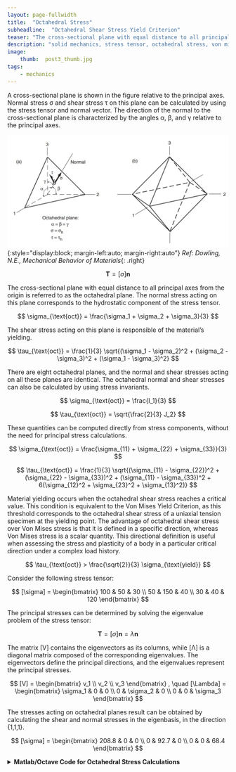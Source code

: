 ```yaml
---
layout: page-fullwidth
title:  "Octahedral Stress"
subheadline:  "Octahedral Shear Stress Yield Criterion"
teaser: "The cross-sectional plane with equal distance to all principal axes from the origin is referred to as the octahedral plane. There are eight octahedral planes, and the normal and shear stresses acting on all these planes are identical. The shear stress acting on this plane is responsible of the material’s yielding."
description: "solid mechanics, stress tensor, octahedral stress, von misses stress"
image:
    thumb:  post3_thumb.jpg
tags:
    - mechanics
---
```

<!-- MathJax -->
<script type="text/javascript"
	src="https://cdnjs.cloudflare.com/ajax/libs/mathjax/2.7.3/MathJax.js?config=TeX-AMS-MML_HTMLorMML">
</script>

A cross-sectional plane is shown in the figure relative to the principal axes. Normal stress σ and shear stress τ on this plane can be calculated by using the stress tensor and normal vector. The direction of the normal to the cross-sectional plane is characterized by the angles α, β, and γ relative to the principal axes.

![blog_post_images](/post_imgs/post3_img1.jpg){:style="display:block; margin-left:auto; margin-right:auto"}
*Ref: Dowling, N.E., Mechanical Behavior of Materials*{: .right}<br> 

$$
\mathbf{T} = [\sigma] \mathbf{n}
$$

The cross-sectional plane with equal distance to all principal axes from the origin is referred to as the octahedral plane.  The normal stress acting on this plane corresponds to the hydrostatic component of the stress tensor.

$$
\sigma_{\text{oct}} = \frac{\sigma_1 + \sigma_2 + \sigma_3}{3}
$$

The shear stress acting on this plane is responsible of the material’s yielding.

$$
\tau_{\text{oct}} = \frac{1}{3} \sqrt{(\sigma_1 - \sigma_2)^2 + (\sigma_2 - \sigma_3)^2 + (\sigma_1 - \sigma_3)^2}
$$

There are eight octahedral planes, and the normal and shear stresses acting on all these planes are identical. The octahedral normal and shear stresses can also be calculated by using stress invariants.

$$
\sigma_{\text{oct}} = \frac{I_1}{3}
$$

$$
\tau_{\text{oct}} = \sqrt{\frac{2}{3} J_2}
$$

These quantities can be computed directly from stress components, without the need for principal stress calculations.

$$
\sigma_{\text{oct}} = \frac{\sigma_{11} + \sigma_{22} + \sigma_{33}}{3}
$$

$$
\tau_{\text{oct}} = \frac{1}{3} \sqrt{(\sigma_{11} - \sigma_{22})^2 + (\sigma_{22} - \sigma_{33})^2 + (\sigma_{11} - \sigma_{33})^2 + 6(\sigma_{12}^2 + \sigma_{23}^2 + \sigma_{13}^2)}
$$

Material yielding occurs when the octahedral shear stress reaches a critical value. This condition is equivalent to the Von Mises Yield Criterion, as this threshold corresponds to the octahedral shear stress of a uniaxial tension specimen at the yielding point. The advantage of octahedral shear stress over Von Mises stress is that it is defined in a specific direction, whereas Von Mises stress is a scalar quantity. This directional definition is useful when assessing the stress and plasticity of a body in a particular critical direction under a complex load history.

$$
\tau_{\text{oct}} > \frac{\sqrt{2}}{3} \sigma_{\text{yield}}
$$

Consider the following stress tensor:

$$
[\sigma] = \begin{bmatrix}
100 & 50 & 30 \\ 
50 & 150 & 40 \\ 
30 & 40 & 120
\end{bmatrix}
$$

The principal stresses can be determined by solving the eigenvalue problem of the stress tensor:

$$
\mathbf{T} = [\sigma] \mathbf{n} = \lambda \mathbf{n}
$$

The matrix \[V\] contains the eigenvectors as its columns, while \[Λ\] is a diagonal matrix composed of the corresponding eigenvalues. The eigenvectors define the principal directions, and the eigenvalues represent the principal stresses.

$$
[V] = \begin{bmatrix} 
v_1 \\ 
v_2 \\ 
v_3 
\end{bmatrix} , \quad [\Lambda] = \begin{bmatrix} 
\sigma_1 & 0 & 0 \\ 
0 & \sigma_2 & 0 \\ 
0 & 0 & \sigma_3 
\end{bmatrix}
$$

The stresses acting on octahedral planes result can be obtained by calculating the shear and normal stresses in the eigenbasis, in the direction {1,1,1}.

$$
[\sigma] = \begin{bmatrix} 
208.8 & 0 & 0 \\ 
0 & 92.7 & 0 \\ 
0 & 0 & 68.4 
\end{bmatrix}
$$

<details>
  <summary><b>Matlab/Octave Code for Octahedral Stress Calculations</b></summary>
```json

%INPUTS....................................................................
% This code visualizes the traction vector and principal directions of a 
% stress tensor. It calculates the normal and shear stresses on a plane.
%..........................................................................
%INPUTS....................................................................
S=[208.8557 0 0; 0 92.7286  0; 0 0 68.4157];    %tensor in principal basis
n=[1 1 1]';
%..........................................................................
%..........................................................................
%#ok<*NOPTS>

%calculate traction vector-------------------------------------------------
n=n/norm(n); %convert the normal vector to unit vector
T=S*n;
f1=figure;
figure(f1)
plot3([0 T(1,1)/norm(T)],[0 T(2,1)/norm(T)],[0 T(3,1)/norm(T)],...
    "k","LineWidth",2)
hold on
text(1.15*T(1,1)/norm(T),1.15*T(2,1)/norm(T),1.15*T(3,1)/norm(T),...
    'T','FontSize',14,'color', 'k','FontWeight', 'bold')
%--------------------------------------------------------------------------

%calculate normal ans shear stress on the plane----------------------------
S_normal=T'*n
S_shear=sqrt(norm(T)^2-S_normal^2)
%--------------------------------------------------------------------------

%calculate and plot principal directions-----------------------------------
[V,L]=eig(S);%calculate principal stresses and directions
B=diag(L);
[C,I] = sort(B,'descend');%sort eigenvalues
Prin_Stress=diag(C)
Prin_Direct=V(:,I)
V=Prin_Direct;
plot3([0 V(1,1)],[0 V(2,1)],[0 V(3,1)],"--m","LineWidth",2)
plot3([0 V(1,2)],[0 V(2,2)],[0 V(3,2)],"--m","LineWidth",2)
plot3([0 V(1,3)],[0 V(2,3)],[0 V(3,3)],"--m","LineWidth",2)
text(1.2*V(1,1),1.2*V(2,1),1.2*V(3,1),...
    'P1','FontSize',14,'color', 'm','FontWeight', 'bold')
text(1.2*V(1,2),1.2*V(2,2),1.2*V(3,2),...
    'P5','FontSize',14,'color', 'm','FontWeight', 'bold')
text(1.2*V(1,3),1.2*V(2,3),1.2*V(3,3),...
    'P3','FontSize',14,'color', 'm','FontWeight', 'bold')
%--------------------------------------------------------------------------

%plot mohrs circle---------------------------------------------------------
p12 = nsidedpoly(1000,'Center',[0.5*(Prin_Stress(1,1)+Prin_Stress(2,2))...
    0], 'Radius', 0.5*abs(Prin_Stress(1,1)-Prin_Stress(2,2)));
p13 = nsidedpoly(1000,'Center',[0.5*(Prin_Stress(1,1)+Prin_Stress(3,3))...
    0], 'Radius', 0.5*abs(Prin_Stress(1,1)-Prin_Stress(3,3)));
p23 = nsidedpoly(1000,'Center',[0.5*(Prin_Stress(2,2)+Prin_Stress(3,3))...
    0], 'Radius', 0.5*abs(Prin_Stress(2,2)-Prin_Stress(3,3)));
f2=figure;
figure(f2)
plot(p12, 'FaceColor', 'r')
hold on
plot(p13, 'FaceColor', 'g')
plot(p23, 'FaceColor', 'b')
grid on
text(Prin_Stress(1,1),0,['P1:' newline num2str(round(Prin_Stress(1,1),1))],...
'FontSize',14,'color','m','FontWeight','bold')
text(Prin_Stress(2,2),0,['P2:' newline num2str(round(Prin_Stress(2,2),1))],...
'FontSize',14,'color','m','FontWeight','bold')
text(Prin_Stress(3,3),0,['P3:' newline num2str(round(Prin_Stress(3,3),1))],...
'FontSize',14,'color','m','FontWeight','bold')
text(0.5*(Prin_Stress(2,2)+Prin_Stress(3,3)),0.5*abs(Prin_Stress(1,1)-...
    Prin_Stress(3,3)),['Max Shear:' num2str(round(0.5*abs(Prin_Stress(1,1)-...
    Prin_Stress(3,3)),1))],'FontSize',14,'color','m','FontWeight','bold')
axis equal
plot([Prin_Stress(3,3) 1.1*Prin_Stress(1,1)],[0 0],'k')
text(1.12*Prin_Stress(1,1),0,'S_n','FontSize',14)
plot([Prin_Stress(3,3) Prin_Stress(3,3)],[-0.55*abs(Prin_Stress(1,1)-...
    Prin_Stress(3,3)) 0.55*abs(Prin_Stress(1,1)-Prin_Stress(3,3))],'k')
text(Prin_Stress(3,3),0.57*abs(Prin_Stress(1,1)-Prin_Stress(3,3)),...
    'S_s','FontSize',14)
%--------------------------------------------------------------------------

%calculate I1--------------------------------------------------------------
I1=sum(diag(L))
%--------------------------------------------------------------------------

%Calculate J2--------------------------------------------------------------
J2=1/6*((L(1,1)-L(2,2))^2+(L(2,2)-L(3,3))^2+(L(1,1)-L(3,3))^2)
%--------------------------------------------------------------------------

%Calculate Von Misses Stress-----------------------------------------------
S_Von_Miss=sqrt(3*J2)
%--------------------------------------------------------------------------

%Calculate Octahedral Stress-----------------------------------------------
S_oct_norm=I1/3
S_oct_shear=sqrt(2/3*J2)
%--------------------------------------------------------------------------

%draw a unit cube centered at coordinate origin----------------------------
%this part of the code is only for visualization---------------------------
cube_corners= [...
         -0.5   -0.5    -0.5;
         0.5   -0.5     -0.5;
         0.5    0.5     -0.5;
         -0.5   0.5     -0.5;
         -0.5   -0.5     0.5;
         0.5   -0.5      0.5;
         0.5    0.5      0.5;
         -0.5   0.5      0.5];
xc = cube_corners(:,1); 
yc = cube_corners(:,2);
zc = cube_corners(:,3);
idx = [1 2 3 4 1; 5 6 7 8 5; 1 2 6 5 1; 4 3 7 8 4; 2 3 7 6 2;1 4 8 5 1]';
figure(f1)
patch(xc(idx),yc(idx),zc(idx),'r', 'facealpha', 0.1)
xlabel('X')
ylabel('Y')
zlabel('Z')
view(3)
grid on
axis equal
hold on
plot3([-1.15 1.15],[0 0],[0 0],"b","LineWidth",1.5)
plot3([0 0],[-1.15 1.15],[0 0],"b","LineWidth",1.5)
plot3([0 0],[0 0],[-1.15 1.15],"b","LineWidth",1.5)
txt = '\leftarrow sin(\pi) = 0';
text(1.25,0,0,'X','FontSize',14)
text(0,1.25,0,'Y','FontSize',14)
text(0,0,1.25,'Z','FontSize',14)
xlim([-2 2])
ylim([-2 2])
zlim([-2 2])
%--------------------------------------------------------------------------

%draw the unit normal of the cross section---------------------------------
plot3([0 n(1,1)],[0 n(2,1)],[0 n(3,1)],"-.r","LineWidth",3)
text(1.1*n(1,1),1.1*n(2,1),1.1*n(3,1),'n','FontSize',14,'color', 'r')
%--------------------------------------------------------------------------

%draw a plane normal to n and passing through origin (0,0,0)---------------
%a plane is a*x+b*y+c*z+d=0  >>>>[a,b,c] is the normal
if n(3,1)==0
    if n(1,1)==0
       [xx,zz]=ndgrid(-0.75:0.5:0.75,-0.75:0.5:0.75);%create a grid
        yy=0*xx;
    elseif n(2,1)==0
       [yy,zz]=ndgrid(-0.75:0.5:0.75,-0.75:0.5:0.75);%create a grid
        xx=0*yy;
    else
       [yy,zz]=ndgrid(-0.75:0.5:0.75,-0.75:0.5:0.75);%create a grid
        xx=(-n(2,1)/n(1,1))*yy;   
    end
else
    [xx,yy]=ndgrid(-0.75:0.5:0.75,-0.75:0.5:0.75);%create a grid
    zz=(-1/n(3,1))*(n(1,1)*xx+n(2,1)*yy);
end
surf(xx,yy,zz,'FaceAlpha',0.5,'EdgeColor', 'none', 'FaceColor', 'g')
%--------------------------------------------------------------------------
```
</details>
<br>

The output of the code is provided below. It is important to note that the shear stresses are calculated using vector rotation and stress invariants, with both methods yielding identical results, as expected. You are encouraged to modify the normal direction to other octahedral planes, such as (1, -1, 1), and observe that the normal and shear stresses remain the same across all octahedral planes.

![blog_post_images](/post_imgs/post3_img2.jpg){:style="display:block; margin-left:auto; margin-right:auto"}